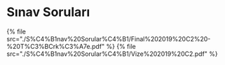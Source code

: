 # Sınav Soruları

<!--Index-->

{% file src="./S%C4%B1nav%20Sorular%C4%B1/Final%202019%20C2%20-%20T%C3%BCrk%C3%A7e.pdf" %}
{% file src="./S%C4%B1nav%20Sorular%C4%B1/Vize%202019%20C2.pdf" %}

<!--Index-->
